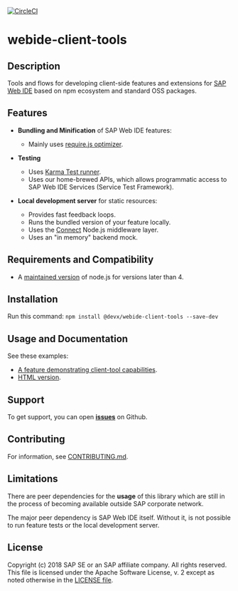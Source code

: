 [![CircleCI](https://circleci.com/gh/SAP/webide-client-tools.svg?style=svg&circle-token=3b17f31fb0d03686ffbabab018fab13b24e1e581)](https://circleci.com/gh/SAP/webide-client-tools)


# webide-client-tools


## Description

Tools and flows for developing client-side features and extensions for [SAP Web IDE](https://www.sap.com/germany/developer/topics/sap-webide.html) based on npm ecosystem and standard OSS packages.


## Features

- **Bundling and Minification** of SAP Web IDE features:
  * Mainly uses [require.js optimizer](http://requirejs.org/docs/optimization.html).

- **Testing**
  * Uses [Karma Test runner](https://github.com/karma-runner/karma).
  * Uses our home-brewed APIs, which allows programmatic access to SAP Web IDE Services (Service Test Framework).
  
- **Local development server** for static resources:
  * Provides fast feedback loops.
  * Runs the bundled version of your feature locally.
  * Uses the [Connect](https://github.com/senchalabs/connect) Node.js middleware layer.
  * Uses an "in memory" backend mock.


## Requirements and Compatibility
* A [maintained version](https://github.com/nodejs/Release) of node.js for versions later than 4.
  
  
## Installation

Run this command:
```npm install @devx/webide-client-tools --save-dev```


## Usage and Documentation

See these examples:
* [A feature demonstrating client-tool capabilities](https://github.com/SAP/webide-client-tools/tree/master/example/template).
* [HTML version](http://sap.github.io/webide-client-tools/web/html_docs/modules/_api_d_.html).


## Support

To get support, you can open [**issues**](https://github.com/SAP/webide-client-tools/issues) on Github.


## Contributing

For information, see [CONTRIBUTING.md](./CONTRIBUTING.md).


## Limitations

There are peer dependencies for the **usage** of this library which are still in the process
of becoming available outside SAP corporate network. 

The major peer dependency is SAP Web IDE itself.
Without it, is not possible to run feature tests or the local development server.

## License

Copyright (c) 2018 SAP SE or an SAP affiliate company. All rights reserved.
This file is licensed under the Apache Software License, v. 2 except as noted otherwise in the [LICENSE file](./LICENSE).
